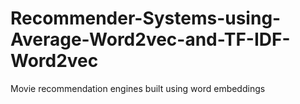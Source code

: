 # Recommender-Systems-using-Average-Word2vec-and-TF-IDF-Word2vec
Movie recommendation engines built using word embeddings
